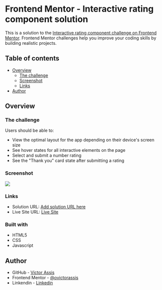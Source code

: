 # Frontend Mentor - Interactive rating component solution

This is a solution to the [Interactive rating component challenge on Frontend Mentor](https://www.frontendmentor.io/challenges/interactive-rating-component-koxpeBUmI). Frontend Mentor challenges help you improve your coding skills by building realistic projects. 

## Table of contents

- [Overview](#overview)
  - [The challenge](#the-challenge)
  - [Screenshot](#screenshot)
  - [Links](#links)
- [Author](#author)

## Overview

### The challenge

Users should be able to:

- View the optimal layout for the app depending on their device's screen size
- See hover states for all interactive elements on the page
- Select and submit a number rating
- See the "Thank you" card state after submitting a rating

### Screenshot

![](./screenshot.jpg)


### Links

- Solution URL: [Add solution URL here](https://your-solution-url.com)
- Live Site URL: [Live Site](https://ovictorassis.github.io/interactive-rating-component/)

### Built with

- HTML5
- CSS
- Javascript

## Author

- GitHub - [Victor Assis](https://github.com/ovictorassis)
- Frontend Mentor - [@ovictorassis](https://www.frontendmentor.io/profile/ovictorassis)
- Linkendin - [Linkedin](https://www.linkedin.com/in/victorcassis/)

